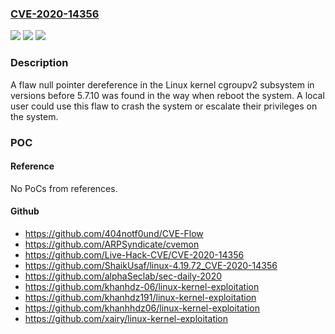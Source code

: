 ### [CVE-2020-14356](https://cve.mitre.org/cgi-bin/cvename.cgi?name=CVE-2020-14356)
![](https://img.shields.io/static/v1?label=Product&message=Kernel&color=blue)
![](https://img.shields.io/static/v1?label=Version&message=n%2Fa&color=blue)
![](https://img.shields.io/static/v1?label=Vulnerability&message=Use%20After%20Free&color=brighgreen)

### Description

A flaw null pointer dereference in the Linux kernel cgroupv2 subsystem in versions before 5.7.10 was found in the way when reboot the system. A local user could use this flaw to crash the system or escalate their privileges on the system.

### POC

#### Reference
No PoCs from references.

#### Github
- https://github.com/404notf0und/CVE-Flow
- https://github.com/ARPSyndicate/cvemon
- https://github.com/Live-Hack-CVE/CVE-2020-14356
- https://github.com/ShaikUsaf/linux-4.19.72_CVE-2020-14356
- https://github.com/alphaSeclab/sec-daily-2020
- https://github.com/khanhdz-06/linux-kernel-exploitation
- https://github.com/khanhdz191/linux-kernel-exploitation
- https://github.com/khanhhdz06/linux-kernel-exploitation
- https://github.com/xairy/linux-kernel-exploitation

